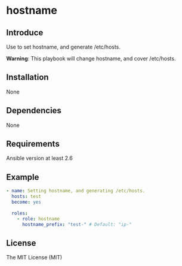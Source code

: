 # hostname

## Introduce

Use to set hostname, and generate /etc/hosts.

**Warning**: This playbook will change hostname, and cover /etc/hosts.

## Installation

None

## Dependencies

None

## Requirements

Ansible version at least 2.6

## Example

```yaml
- name: Setting hostname, and generating /etc/hosts.
  hosts: test
  become: yes
  
  roles:
    - role: hostname
      hostname_prefix: "test-" # Default: "ip-"
```

## License

The MIT License (MIT)
